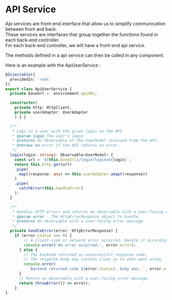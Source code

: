 # API Service

Api services are front-end interface that allow us to simplify communication between front and back.<br>
These services are interfaces that group together the functions found in each back-end controller.<br>
For each back-end controller, we will have a front-end api service.

The methods defined in a api service can then be called in any component.

Here is an example with the ApiUserService :

```typescript
@Injectable({
  providedIn: 'root'
})
export class ApiUserService {
  private baseUrl =  environment.apiURL;

  constructor(
    private http: HttpClient,
    private userAdapter: UserAdapter
    ) { }

  /**
   * Logs in a user with the given login to the API
   * @param login The user's login.
   * @returns An Observable of the UserModel received from the API.
   * @throws An error if the API returns an error.
   */
  login(login: string): Observable<UserModel> {
    const url = `${this.baseUrl}/login?login=${login}`;
    return this.http.get(url)
    .pipe(
      map((response: any) => this.userAdapter.adapt(response))
    )
    .pipe(
      catchError(this.handleError)
    );
  }

  /**
   * Handles HTTP errors and returns an observable with a user-facing error message.
   * @param error - The HttpErrorResponse object to handle.
   * @returns An observable with a user-facing error message.
   */
  private handleError(error: HttpErrorResponse) {
    if (error.status === 0) {
        // A client-side or network error occurred. Handle it accordingly.
        console.error('An error occurred:', error.error);
      } else {
        // The backend returned an unsuccessful response code.
        // The response body may contain clues as to what went wrong.
        console.error(
          `Backend returned code ${error.status}, body was: `, error.error);
      }
      // Return an observable with a user-facing error message.
      return throwError(() => error);
    }
}
```